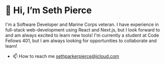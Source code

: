 # 👋 Hi, I’m  Seth Pierce

I'm a Software Developer and Marine Corps veteran. I have experience in full-stack web-development using React and Next.js, but I look forward to and am always excited to learn new tools! I'm currently a student at Code Fellows 401, but I am always looking for opportunities to collaborate and learn!

- 📫 How to reach me sethparkerpierce@icloud.com

<!---
sethppierce/sethppierce is a ✨ special ✨ repository because its `README.md` (this file) appears on your GitHub profile.
You can click the Preview link to take a look at your changes.
--->

